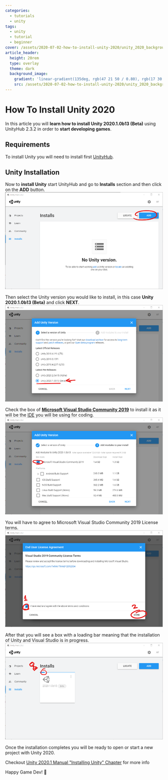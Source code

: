 ```yaml
---
categories:
  - tutorials
  - unity
tags:
  - unity
  - tutorial
  - beginner
cover: /assets/2020-07-02-how-to-install-unity-2020/unity_2020_background.jpg
article_header:
  height: 20rem
  type: overlay
  theme: dark
  background_image:
    gradient: 'linear-gradient(135deg, rgb(47 21 50 / 0.80), rgb(17 30 37 / 0.70))'
    src: /assets/2020-07-02-how-to-install-unity-2020/unity_2020_background.jpg
---
```


# How To Install Unity 2020

In this article you will **learn how to install Unity 2020.1.0b13 (Beta)** using UnityHub 2.3.2 in order to **start developing games**.

<!--more-->

## Requirements

To install Unity you will need to install first [UnityHub](https://unity3d.com/es/get-unity/download).

## Unity Installation

Now to **install Unity** start UnityHub and go to **Installs** section and then click on the **ADD** button.
![00-UnityHub_2.3.2_Add_Install_Button](/assets/2020-07-02-how-to-install-unity-2020/00-UnityHub_2.3.2_Add_Install_Button.png)

Then select the Unity version you would like to install, in this case **Unity 2020.1.0b13 (Beta)** and click **NEXT**.
![01-UnityHub_2.3.2_Install_Unity_Panel_with_Unity_2020.1.0b13_(Beta)_selected](/assets/2020-07-02-how-to-install-unity-2020/01-UnityHub_2.3.2_Install_Unity_Panel_with_Unity_2020.1.0b13_(Beta)_selected.png)

Check the box of **[Microsoft Visual Studio Community 2019](https://visualstudio.microsoft.com/es/vs/)** to install it as it will be the [IDE](https://en.wikipedia.org/wiki/Integrated_development_environment) you will be using for coding.
![02-UnityHub_2.3.2_Install_Unity_2020.1.0b13_(Beta)_Panel_with_Microsoft_Visual_Studio_Community_2019_selected](/assets/2020-07-02-how-to-install-unity-2020/02-UnityHub_2.3.2_Install_Unity_2020.1.0b13_(Beta)_Panel_with_Microsoft_Visual_Studio_Community_2019_selected.png)

You will have to agree to Microsoft Visual Studio Community 2019 License terms.
![03-UnityHub_2.3.2_Install_Microsoft_Visual_Studio_Community_2019_Panel](/assets/2020-07-02-how-to-install-unity-2020/03-UnityHub_2.3.2_Install_Microsoft_Visual_Studio_Community_2019_Panel.png)

After that you will see a box with a loading bar meaning that the installation of Unity and Visual Studio is in progress.
![04-UnityHub_2.3.2_Installs_Section_with_Unity_2020.1.0b13_(Beta)_being_installed](/assets/2020-07-02-how-to-install-unity-2020/04-UnityHub_2.3.2_Installs_Section_with_Unity_2020.1.0b13_(Beta)_being_installed.png)

Once the installation completes you will be ready to open or start a new project with Unity 2020.

Checkout [Unity 2020.1 Manual "Installing Unity" Chapter](https://docs.unity3d.com/2020.1/Documentation/Manual/GettingStartedInstallingUnity.html) for more info

Happy Game Dev! :space_invader:
